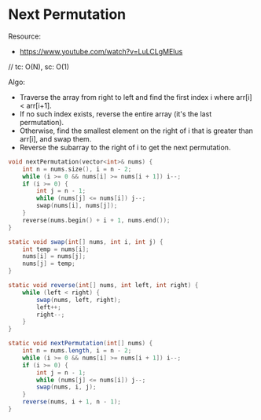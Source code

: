 # Next Permutation

Resource:
- https://www.youtube.com/watch?v=LuLCLgMElus

// tc: O(N), sc: O(1)

Algo:
- Traverse the array from right to left and find the first index i where arr[i] < arr[i+1].
- If no such index exists, reverse the entire array (it's the last permutation).
- Otherwise, find the smallest element on the right of i that is greater than arr[i], and swap them.
- Reverse the subarray to the right of i to get the next permutation.

```cpp
void nextPermutation(vector<int>& nums) {
    int n = nums.size(), i = n - 2;
    while (i >= 0 && nums[i] >= nums[i + 1]) i--;
    if (i >= 0) {
        int j = n - 1;
        while (nums[j] <= nums[i]) j--;
        swap(nums[i], nums[j]);
    }
    reverse(nums.begin() + i + 1, nums.end());
}
```

```java
static void swap(int[] nums, int i, int j) {
    int temp = nums[i];
    nums[i] = nums[j];
    nums[j] = temp;
}

static void reverse(int[] nums, int left, int right) {
    while (left < right) {
        swap(nums, left, right);
        left++;
        right--;
    }
}

static void nextPermutation(int[] nums) {
    int n = nums.length, i = n - 2;
    while (i >= 0 && nums[i] >= nums[i + 1]) i--;
    if (i >= 0) {
        int j = n - 1;
        while (nums[j] <= nums[i]) j--;
        swap(nums, i, j);
    }
    reverse(nums, i + 1, n - 1);
}
```
